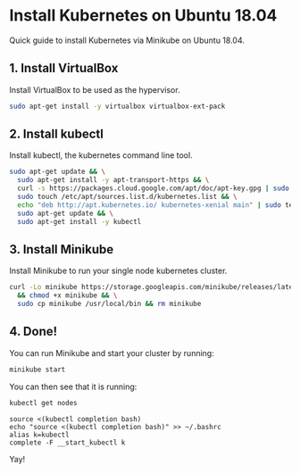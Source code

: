 # Install Kubernetes on Ubuntu 18.04

Quick guide to install Kubernetes via Minikube on Ubuntu 18.04.

## 1. Install VirtualBox
Install VirtualBox to be used as the hypervisor.

```bash
sudo apt-get install -y virtualbox virtualbox-ext-pack
```

## 2. Install kubectl
Install kubectl, the kubernetes command line tool.

```bash
sudo apt-get update && \
  sudo apt-get install -y apt-transport-https && \
  curl -s https://packages.cloud.google.com/apt/doc/apt-key.gpg | sudo apt-key add - && \
  sudo touch /etc/apt/sources.list.d/kubernetes.list && \
  echo "deb http://apt.kubernetes.io/ kubernetes-xenial main" | sudo tee -a /etc/apt/sources.list.d/kubernetes.list && \
  sudo apt-get update && \
  sudo apt-get install -y kubectl
```

## 3. Install Minikube
Install Minikube to run your single node kubernetes cluster.

```bash
curl -Lo minikube https://storage.googleapis.com/minikube/releases/latest/minikube-linux-amd64 \
  && chmod +x minikube && \
  sudo cp minikube /usr/local/bin && rm minikube
```

## 4. Done!
You can run Minikube and start your cluster by running:

```bash
minikube start
```

You can then see that it is running:

```bash
kubectl get nodes
```
```enable autocomplete
source <(kubectl completion bash)
echo "source <(kubectl completion bash)" >> ~/.bashrc
alias k=kubectl
complete -F __start_kubectl k
```


Yay!
